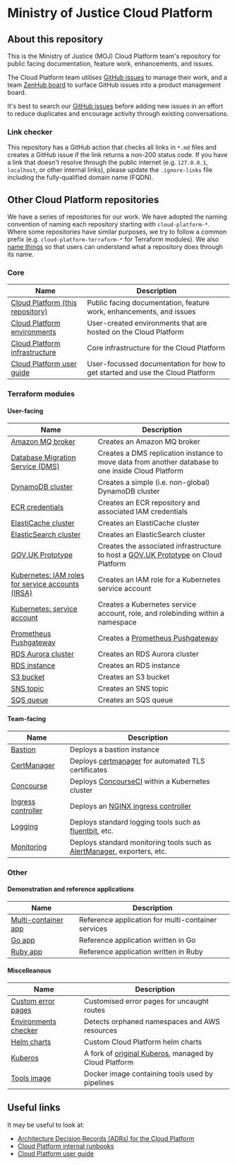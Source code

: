 # Ministry of Justice Cloud Platform

## About this repository

This is the Ministry of Justice (MOJ) Cloud Platform team's repository for public facing documentation, feature work, enhancements, and issues.

The Cloud Platform team utilises [GitHub issues](https://github.com/ministryofjustice/cloud-platform/issues) to manage their work, and a team [ZenHub board](https://app.zenhub.com/workspaces/cloud-platform-team-5ccb0b8a81f66118c983c189/board) to surface GitHub issues into a product management board.

It's best to search our [GitHub issues](https://github.com/ministryofjustice/cloud-platform/issues) before adding new issues in an effort to reduce duplicates and encourage activity through existing conversations.

### Link checker

This repository has a GitHub action that checks all links in `*.md` files and creates a GitHub issue if the link returns a non-200 status code. If you have a link that doesn't resolve through the public internet (e.g. `127.0.0.1`, `localhost`, or other internal links), please update the `.ignore-links` file including the fully-qualified domain name (FQDN).

## Other Cloud Platform repositories

We have a series of repositories for our work. We have adopted the naming convention of naming each repository starting with `cloud-platform-*`. Where some repositories have similar purposes, we try to follow a common prefix (e.g. `cloud-platform-terraform-*` for Terraform modules). We also [name things](https://technical-guidance.service.justice.gov.uk/documentation/standards/naming-things.html#naming-things) so that users can understand what a repository does through its name.

### Core

| Name | Description |
|-|-|
| [Cloud Platform (this repository)](https://github.com/ministryofjustice/cloud-platform) | Public facing documentation, feature work, enhancements, and issues |
| [Cloud Platform environments](https://github.com/ministryofjustice/cloud-platform-environments) | User-created environments that are hosted on the Cloud Platform |
| [Cloud Platform infrastructure](https://github.com/ministryofjustice/cloud-platform-infrastructure) | Core infrastructure for the Cloud Platform |
| [Cloud Platform user guide](https://github.com/ministryofjustice/cloud-platform-user-guide) | User-focussed documentation for how to get started and use the Cloud Platform |

### Terraform modules

#### User-facing

| Name | Description |
|-|-|
| [Amazon MQ broker](https://github.com/ministryofjustice/cloud-platform-terraform-amq-broker) | Creates an Amazon MQ broker |
| [Database Migration Service (DMS)](https://github.com/ministryofjustice/cloud-platform-terraform-dms) | Creates a DMS replication instance to move data from another database to one inside Cloud Platform |
| [DynamoDB cluster](https://github.com/ministryofjustice/cloud-platform-terraform-dynamodb-cluster) | Creates a simple (i.e. non-global) DynamoDB cluster |
| [ECR credentials](https://github.com/ministryofjustice/cloud-platform-terraform-ecr-credentials) | Creates an ECR repository and associated IAM credentials |
| [ElastiCache cluster](https://github.com/ministryofjustice/cloud-platform-terraform-elasticache-cluster) | Creates an ElastiCache cluster |
| [ElasticSearch cluster](https://github.com/ministryofjustice/cloud-platform-terraform-elasticsearch) | Creates an ElasticSearch cluster |
| [GOV.UK Prototype](https://github.com/ministryofjustice/cloud-platform-terraform-github-prototype) | Creates the associated infrastructure to host a [GOV.UK Prototype](https://govuk-prototype-kit.herokuapp.com/docs) on Cloud Platform |
| [Kubernetes: IAM roles for service accounts (IRSA)](https://github.com/ministryofjustice/cloud-platform-terraform-irsa) | Creates an IAM role for a Kubernetes service account |
| [Kubernetes: service account](https://github.com/ministryofjustice/cloud-platform-terraform-serviceaccount) | Creates a Kubernetes service account, role, and rolebinding within a namespace|
| [Prometheus Pushgateway](https://github.com/ministryofjustice/cloud-platform-terraform-pushgateway) | Creates a [Prometheus Pushgateway](https://prometheus.io/docs/instrumenting/pushing/) |
| [RDS Aurora cluster](https://github.com/ministryofjustice/cloud-platform-terraform-rds-aurora) | Creates an RDS Aurora cluster |
| [RDS instance](https://github.com/ministryofjustice/cloud-platform-terraform-rds-instance) | Creates an RDS instance |
| [S3 bucket](https://github.com/ministryofjustice/cloud-platform-terraform-s3-bucket) | Creates an S3 bucket |
| [SNS topic](https://github.com/ministryofjustice/cloud-platform-terraform-sns-topic) | Creates an SNS topic |
| [SQS queue](https://github.com/ministryofjustice/cloud-platform-terraform-sqs) | Creates an SQS queue |

#### Team-facing

| Name | Description |
|-|-|
| [Bastion](https://github.com/ministryofjustice/cloud-platform-terraform-bastion) | Deploys a bastion instance |
| [CertManager](https://github.com/ministryofjustice/cloud-platform-terraform-certmanager) | Deploys [certmanager](https://cert-manager.io/docs/installation/) for automated TLS certificates |
| [Concourse](https://github.com/ministryofjustice/cloud-platform-terraform-concourse) | Deploys [ConcourseCI](https://concourse-ci.org/) within a Kubernetes cluster |
| [Ingress controller](https://github.com/ministryofjustice/cloud-platform-terraform-ingress-controller) | Deploys an [NGINX ingress controller](https://github.com/kubernetes/ingress-nginx) |
| [Logging](https://github.com/ministryofjustice/cloud-platform-terraform-logging) | Deploys standard logging tools such as [fluentbit](https://fluentbit.io/), etc. |
| [Monitoring](https://github.com/ministryofjustice/cloud-platform-terraform-monitoring) | Deploys standard monitoring tools such as [AlertManager](https://prometheus.io/docs/alerting/latest/alertmanager/), exporters, etc. |

### Other

#### Demonstration and reference applications

| Name | Description |
|-|-|
| [Multi-container app](https://github.com/ministryofjustice/cloud-platform-multi-container-demo-app) | Reference application for multi-container services |
| [Go app](https://github.com/ministryofjustice/cloud-platform-reference-app) | Reference application written in Go |
| [Ruby app](https://github.com/ministryofjustice/cloud-platform-helloworld-ruby-app) | Reference application written in Ruby |

#### Miscelleanous

| Name | Description |
|-|-|
| [Custom error pages](https://github.com/ministryofjustice/cloud-platform-custom-error-pages) | Customised error pages for uncaught routes |
| [Environments checker](https://github.com/ministryofjustice/cloud-platform-environments-checker) | Detects orphaned namespaces and AWS resources |
| [Helm charts](https://github.com/ministryofjustice/cloud-platform-helm-charts) | Custom Cloud Platform helm charts |
| [Kuberos](https://github.com/ministryofjustice/cloud-platform-kuberos) | A fork of [original Kuberos](https://github.com/negz/kuberos), managed by Cloud Platform |
| [Tools image](https://github.com/ministryofjustice/cloud-platform-tools-image) | Docker image containing tools used by pipelines |


## Useful links

It may be useful to look at:

- [Architecture Decision Records (ADRs) for the Cloud Platform](architecture-decision-record)
- [Cloud Platform internal runbooks](https://runbooks.cloud-platform.service.justice.gov.uk)
- [Cloud Platform user guide](https://user-guide.cloud-platform.service.justice.gov.uk)
